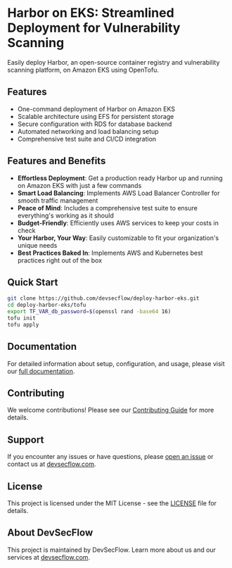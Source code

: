 # Harbor on EKS: Streamlined Deployment for Vulnerability Scanning

Easily deploy Harbor, an open-source container registry and vulnerability scanning platform, on Amazon EKS using OpenTofu.

## Features

- One-command deployment of Harbor on Amazon EKS
- Scalable architecture using EFS for persistent storage
- Secure configuration with RDS for database backend
- Automated networking and load balancing setup
- Comprehensive test suite and CI/CD integration

## Features and Benefits

- **Effortless Deployment**: Get a production ready Harbor up and running on Amazon EKS with just a few commands
- **Smart Load Balancing**: Implements AWS Load Balancer Controller for smooth traffic management
- **Peace of Mind**: Includes a comprehensive test suite to ensure everything's working as it should
- **Budget-Friendly**: Efficiently uses AWS services to keep your costs in check
- **Your Harbor, Your Way**: Easily customizable to fit your organization's unique needs
- **Best Practices Baked In**: Implements AWS and Kubernetes best practices right out of the box

## Quick Start

```bash
git clone https://github.com/devsecflow/deploy-harbor-eks.git
cd deploy-harbor-eks/tofu
export TF_VAR_db_password=$(openssl rand -base64 16)
tofu init
tofu apply
```

## Documentation

For detailed information about setup, configuration, and usage, please visit our [full documentation](https://your-mkdocs-site-url.com).

## Contributing

We welcome contributions! Please see our [Contributing Guide](docs/CONTRIBUTING.md) for more details.

## Support

If you encounter any issues or have questions, please [open an issue](https://github.com/devsecflow/deploy-harbor-eks/issues) or contact us at [devsecflow.com](https://devsecflow.com).

## License

This project is licensed under the MIT License - see the [LICENSE](LICENSE) file for details.

## About DevSecFlow

This project is maintained by DevSecFlow. Learn more about us and our services at [devsecflow.com](https://devsecflow.com).
